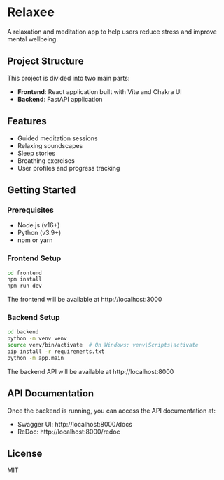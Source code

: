 # Relaxee

A relaxation and meditation app to help users reduce stress and improve mental wellbeing.

## Project Structure

This project is divided into two main parts:

- **Frontend**: React application built with Vite and Chakra UI
- **Backend**: FastAPI application

## Features

- Guided meditation sessions
- Relaxing soundscapes
- Sleep stories
- Breathing exercises
- User profiles and progress tracking

## Getting Started

### Prerequisites

- Node.js (v16+)
- Python (v3.9+)
- npm or yarn

### Frontend Setup

```bash
cd frontend
npm install
npm run dev
```

The frontend will be available at http://localhost:3000

### Backend Setup

```bash
cd backend
python -m venv venv
source venv/bin/activate  # On Windows: venv\Scripts\activate
pip install -r requirements.txt
python -m app.main
```

The backend API will be available at http://localhost:8000

## API Documentation

Once the backend is running, you can access the API documentation at:

- Swagger UI: http://localhost:8000/docs
- ReDoc: http://localhost:8000/redoc

## License

MIT